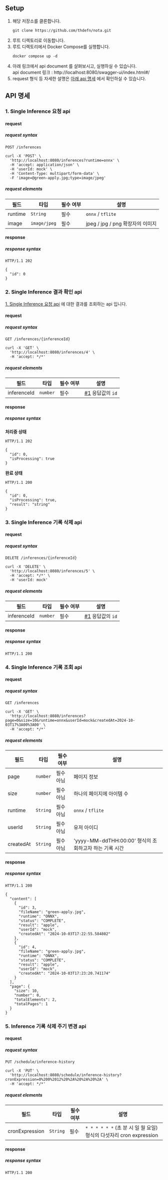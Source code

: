 ## Setup
1. 해당 저장소를 클론합니다.
   ```
   git clone https://github.com/thdefn/nota.git
   ```
2. 루트 디렉토리로 이동합니다.
3. 루트 디렉토리에서 Docker Compose를 실행합니다.
   ```
   docker compose up -d
   ```
4. 아래 링크에서 api document 를 살펴보시고, 실행하실 수 있습니다. <br/>
   api document 링크 : http://localhost:8080/swagger-ui/index.html#/
5. request 형식 등 자세한 설명은 [아래 api 명세](#api-명세) 에서 확인하실 수 있습니다.



## API 명세
### 1. Single Inference 요청 api
#### request
##### request syntax

`POST /inferences`

```curl
curl -X 'POST' \
  'http://localhost:8080/inferences?runtime=onnx' \
  -H 'accept: application/json' \
  -H 'userId: mock' \
  -H 'Content-Type: multipart/form-data' \
  -F 'image=@green-apply.jpg;type=image/jpeg'
```
##### request elements
| 필드       | 타입     | 필수 여부 | 설명                        |
|----------|--------|----|---------------------------|
| runtime    | `String` | 필수 | `onnx` / `tflite`         |
| image | `image/jpeg` | 필수 | jpeg / jpg / png 확장자의 이미지 |

#### response
##### response syntax
```http
HTTP/1.1 202 

{
  "id": 0
}
```

### 2. Single Inference 결과 확인 api
[1. Single Inference 요청 api](#1-single-inference-요청-api) 에 대한 결과를 조회하는 api 입니다.
#### request
##### request syntax

`GET /inferences/{inferenceId}`

```curl
curl -X 'GET' \
  'http://localhost:8080/inferences/4' \
  -H 'accept: */*'
```
##### request elements
| 필드       | 타입          | 필수 여부 | 설명                                       |
|----------|-------------|----|------------------------------------------|
| inferenceId    | `number`    | 필수 | [#1](#1-single-inference-요청-api) 응답값의 `id` |

#### response
##### response syntax
**처리중 상태**
```http
HTTP/1.1 202 

{
  "id": 0,
  "isProcessing": true
}
```

**완료 상태**
```http
HTTP/1.1 200

{
  "id": 0,
  "isProcessing": true,
  "result": "string"
}
```


### 3. Single Inference 기록 삭제 api
#### request
##### request syntax

`DELETE /inferences/{inferenceId}`

```curl
curl -X 'DELETE' \
  'http://localhost:8080/inferences/5' \
  -H 'accept: */*' \
  -H 'userId: mock'
```

##### request elements
| 필드       | 타입          | 필수 여부 | 설명                                       |
|----------|-------------|----|------------------------------------------|
| inferenceId    | `number`    | 필수 | [#1](#1-single-inference-요청-api) 응답값의 `id` |

#### response
##### response syntax

```http
HTTP/1.1 200
```

### 4. Single Inference 기록 조회 api
#### request
##### request syntax

`GET /inferences`

```curl
curl -X 'GET' \
  'http://localhost:8080/inferences?page=0&size=10&runtime=onnx&userId=mock&createdAt=2024-10-03T17%3A00%3A00' \
  -H 'accept: */*'
```

##### request elements
| 필드     | 타입          | 필수 여부 | 설명                                       |
|--------|-------------|------|------------------------------------------|
| page   | `number`    | 필수아님 | 페이지 정보                                   |
| size   | `number`    | 필수아님 | 하나의 페이지에 아이템 수                           |
| runtime | `String` | 필수아님 | `onnx` / `tflite`                        |
| userId | `String` | 필수아님 | 유저 아이디                                   |
| createdAt | `String` | 필수아님 | 'yyyy-MM-ddTHH:00:00' 형식의 조회하고자 하는 기록 시간 |

#### response
##### response syntax

```http
HTTP/1.1 200

{
  "content": [
    {
      "id": 3,
      "fileName": "green-apply.jpg",
      "runtime": "ONNX",
      "status": "COMPLETE",
      "result": "apple",
      "userId": "mock",
      "createdAt": "2024-10-03T17:22:55.584802"
    },
    {
      "id": 4,
      "fileName": "green-apply.jpg",
      "runtime": "ONNX",
      "status": "COMPLETE",
      "result": "apple",
      "userId": "mock",
      "createdAt": "2024-10-03T17:23:20.741174"
    }
  ],
  "page": {
    "size": 10,
    "number": 0,
    "totalElements": 2,
    "totalPages": 1
  }
}
```


### 5. Inference 기록 삭제 주기 변경 api
#### request
##### request syntax

`PUT /schedule/inference-history`

```curl
curl -X 'PUT' \
  'http://localhost:8080/schedule/inference-history?cronExpression=0%200%2012%20%2A%20%2A%20%2A' \
  -H 'accept: */*'
```

##### request elements
| 필드     | 타입       | 필수 여부 | 설명                                                  |
|--------|----------|----|-----------------------------------------------------|
| cronExpression   | `String` | 필수 | `* * * * * *` (초 분 시 일 월 요일) 형식의 다섯자리 cron expression |
#### response
##### response syntax

```http
HTTP/1.1 200
```





